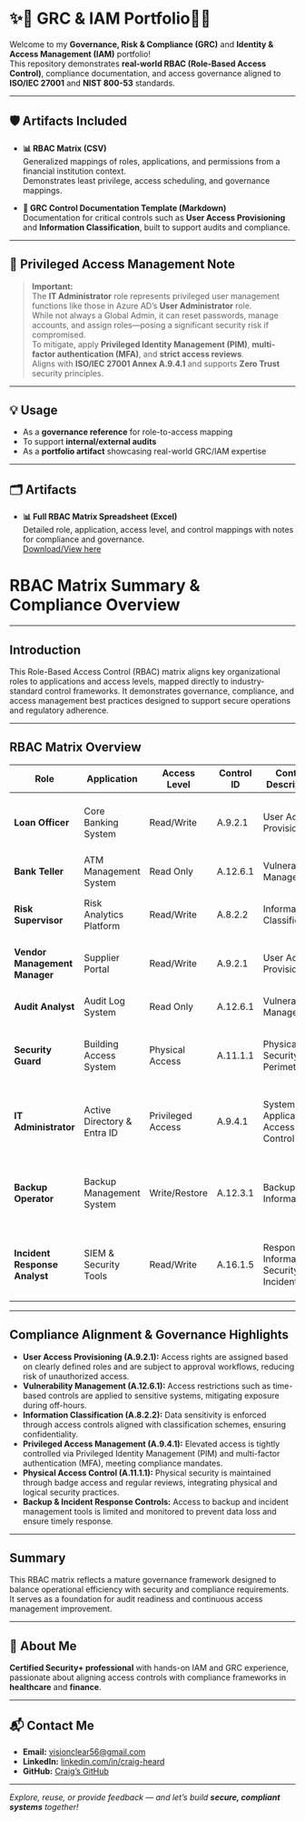 # ✨🚀 GRC & IAM Portfolio🚀✨

Welcome to my **Governance, Risk & Compliance (GRC)** and **Identity & Access Management (IAM)** portfolio!  
This repository demonstrates **real-world RBAC (Role-Based Access Control)**, compliance documentation, and access governance aligned to **ISO/IEC 27001** and **NIST 800-53** standards.

---

## 🛡️ Artifacts Included

- **📊 RBAC Matrix (CSV)**  
  Generalized mappings of roles, applications, and permissions from a financial institution context.  
  Demonstrates least privilege, access scheduling, and governance mappings.

- **📄 GRC Control Documentation Template (Markdown)**  
  Documentation for critical controls such as **User Access Provisioning** and **Information Classification**, built to support audits and compliance.

---

## 🔐 Privileged Access Management Note

> **Important:**  
> The **IT Administrator** role represents privileged user management functions like those in Azure AD’s **User Administrator** role.  
> While not always a Global Admin, it can reset passwords, manage accounts, and assign roles—posing a significant security risk if compromised.  
> To mitigate, apply **Privileged Identity Management (PIM)**, **multi-factor authentication (MFA)**, and **strict access reviews**.  
> Aligns with **ISO/IEC 27001 Annex A.9.4.1** and supports **Zero Trust** security principles.

---

## 💡 Usage

- As a **governance reference** for role-to-access mapping  
- To support **internal/external audits**  
- As a **portfolio artifact** showcasing real-world GRC/IAM expertise

---

## 🗂️ Artifacts

- **📊 Full RBAC Matrix Spreadsheet (Excel)**  
  Detailed role, application, access level, and control mappings with notes for compliance and governance.  
  [Download/View here](./rbac-matrix.xlsx)

# RBAC Matrix Summary & Compliance Overview

---

## Introduction

This Role-Based Access Control (RBAC) matrix aligns key organizational roles to applications and access levels, mapped directly to industry-standard control frameworks. It demonstrates governance, compliance, and access management best practices designed to support secure operations and regulatory adherence.

---

## RBAC Matrix Overview

| Role                     | Application               | Access Level      | Control ID | Control Description                       | Notes                                           |
|--------------------------|---------------------------|-------------------|------------|-------------------------------------------|-------------------------------------------------|
| **Loan Officer**         | Core Banking System       | Read/Write        | A.9.2.1    | User Access Provisioning                  | Access based on job role and approval workflow  |
| **Bank Teller**          | ATM Management System     | Read Only         | A.12.6.1   | Vulnerability Management                  | Limited to day shift hours                        |
| **Risk Supervisor**      | Risk Analytics Platform   | Read/Write        | A.8.2.2    | Information Classification                | Restricted data classification enforced         |
| **Vendor Management Manager** | Supplier Portal      | Read/Write        | A.9.2.1    | User Access Provisioning                  | Vendor access limited by contract                 |
| **Audit Analyst**        | Audit Log System          | Read Only         | A.12.6.1   | Vulnerability Management                  | Access reviewed quarterly                          |
| **Security Guard**       | Building Access System    | Physical Access   | A.11.1.1   | Physical Security Perimeter               | Access managed via ID badges; reviewed quarterly |
| **IT Administrator**     | Active Directory & Entra ID | Privileged Access | A.9.4.1  | System and Application Access Control    | Privileged access managed through PIM; MFA required |
| **Backup Operator**      | Backup Management System  | Write/Restore     | A.12.3.1   | Backup Information                        | Access restricted to backup windows; encryption enforced |
| **Incident Response Analyst** | SIEM & Security Tools | Read/Write       | A.16.1.5   | Response to Information Security Incidents | Incident data access controlled; actions logged and reviewed |

---

## Compliance Alignment & Governance Highlights

- **User Access Provisioning (A.9.2.1):** Access rights are assigned based on clearly defined roles and are subject to approval workflows, reducing risk of unauthorized access.
- **Vulnerability Management (A.12.6.1):** Access restrictions such as time-based controls are applied to sensitive systems, mitigating exposure during off-hours.
- **Information Classification (A.8.2.2):** Data sensitivity is enforced through access controls aligned with classification schemes, ensuring confidentiality.
- **Privileged Access Management (A.9.4.1):** Elevated access is tightly controlled via Privileged Identity Management (PIM) and multi-factor authentication (MFA), meeting compliance mandates.
- **Physical Access Control (A.11.1.1):** Physical security is maintained through badge access and regular reviews, integrating physical and logical security practices.
- **Backup & Incident Response Controls:** Access to backup and incident management tools is limited and monitored to prevent data loss and ensure timely response.

---

## Summary

This RBAC matrix reflects a mature governance framework designed to balance operational efficiency with security and compliance requirements. It serves as a foundation for audit readiness and continuous access management improvement.

---

## 👤 About Me

**Certified Security+ professional** with hands-on IAM and GRC experience, passionate about aligning access controls with compliance frameworks in **healthcare** and **finance**.

---

## 📬 Contact Me

- **Email:** visionclear56@gmail.com  
- **LinkedIn:** [linkedin.com/in/craig-heard](https://www.linkedin.com/in/craig-heard)  
- **GitHub:** [Craig’s GitHub](https://github.com/)  

---

_Explore, reuse, or provide feedback — and let’s build **secure, compliant systems** together!_
